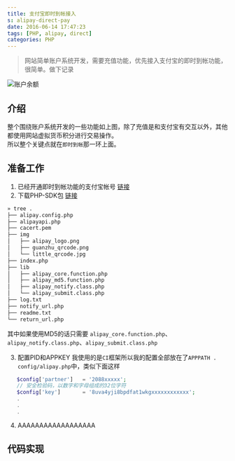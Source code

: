 ```yaml
---
title: 支付宝即时到帐接入
s: alipay-direct-pay
date: 2016-06-14 17:47:23
tags: [PHP, alipay, direct]
categories: PHP
---
```


> 网站简单账户系统开发，需要充值功能，优先接入支付宝的即时到帐功能，很简单。做下记录

<!-- more -->
![账户余额](http://static.keer.me/o_1al7578161m96k3f11ki13o1qgba.png)
## 介绍
整个围绕账户系统开发的一些功能如上图，除了充值是和支付宝有交互以外，其他都使用网站虚拟货币积分进行交易操作。   
所以整个关键点就在`即时到帐`那一环上面。

## 准备工作
1. 已经开通即时到帐功能的支付宝帐号 [链接](https://doc.open.alipay.com/doc2/detail.htm?spm=a219a.7629140.0.0.K22k1k&treeId=62&articleId=104749&docType=1)
2. 下载PHP-SDK包 [链接](http://aopsdkdownload.cn-hangzhou.alipay-pub.aliyun-inc.com/demo/alipaydirect.zip?spm=a219a.7629140.0.0.lDGfHx&file=alipaydirect.zip)
```bash
» tree .
├── alipay.config.php
├── alipayapi.php
├── cacert.pem
├── img
│   ├── alipay_logo.png
│   ├── guanzhu_qrcode.png
│   └── little_qrcode.jpg
├── index.php
├── lib
│   ├── alipay_core.function.php
│   ├── alipay_md5.function.php
│   ├── alipay_notify.class.php
│   └── alipay_submit.class.php
├── log.txt
├── notify_url.php
├── readme.txt
└── return_url.php
```
 其中如果使用MD5的话只需要 `alipay_core.function.php`、`alipay_notify.class.php`、`alipay_submit.class.php`

3. 配置PID和APPKEY
 我使用的是`CI`框架所以我的配置全部放在了`APPPATH . config/alipay.php`中，类似下面这样
```php
   $config['partner']   = '2088xxxxx';
   // 安全检验码，以数字和字母组成的32位字符
   $config['key']       = '8uva4yji8bpdfat1wkgxxxxxxxxxxxx';
   .
   .
   .
``` 


4. AAAAAAAAAAAAAAAAAA


## 代码实现